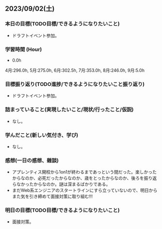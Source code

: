 ## 2023/09/02(土)

### 本日の目標(TODO目標/できるようになりたいこと)

- ドラフトイベント参加。

### 学習時間 (Hour)

- 0.0h

4月:296.0h, 5月:275.0h, 6月:302.5h, 7月:353.0h, 8月:246.0h, 9月:5.0h

### 目標振り返り(TODO進捗/できるようになりたいこと振り返り)

- ドラフトイベント参加。

### 詰まっていること(実現したいこと/現状/行ったこと/仮説)

- なし。

### 学んだこと(新しい気付き、学び)

- なし。

### 感想(一日の感想、雜談)

- アプレンティス開校から1on1が終わるまであっという間だった。楽しかったからなのか、必死だったからなのか、歳をとったからなのか、後ろを振り返らなかったからなのか。謎は深まるばかりである。
- まだWeb系エンジニアのスタートラインにすら立っていないので、明日からまた気を引き締めて面接対策に取り組む!!!

### 明日の目標(TODO目標/できるようになりたいこと)

- 面接対策。
